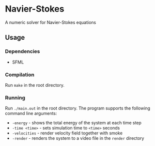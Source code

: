 # Navier-Stokes
A numeric solver for Navier-Stokes equations

## Usage

### Dependencies
* SFML

### Compilation
Run `make` in the root directory.

### Running
Run `./main.out` in the root directory. The program supports the following command line arguments:
* `-energy` - shows the total energy of the system at each time step
* `-time <time>` - sets simulation time to `<time>` seconds
* `-velocities` - render velocity field together with smoke
* `-render` - renders the system to a video file in the `render` directory
